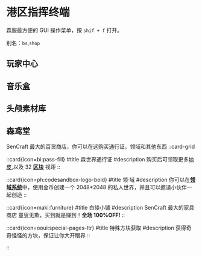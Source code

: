 # 港区指挥终端

森服最方便的 GUI 操作菜单，按 `shif + f` 打开。

别名：`bs`,`shop`

## 玩家中心

## 音乐盒

## 头颅素材库

## 森鸢堂

SenCraft 最大的百货商店，你可以在这购买通行证，领域和其他东西
::card-grid

::card{icon=bi:pass-fill}
#title
森世界通行证
#description
购买后可领取更多[地皮](../Plots),以及 32 [**区块**](https://minecraft.gamepedia.com/Chunk) 视距
::

::card{icon=ph:codesandbox-logo-bold}
#title
领·域
#description
你可以在[**领域系统**](../realms)中，使用金币创建一个 2048*2048 的私人世界，并且可以邀请小伙伴一起创造
::

::card{icon=maki:furniture}
#title
白绫小铺
#description
SenCraft 最大的家具商店
童叟无欺，买到就是赚到！**全场 100%OFF!**
::

::card{icon=ooui:special-pages-ltr}
#title
特殊方块获取
#description
获得奇奇怪怪的方块，保证让你大开眼界
::


::